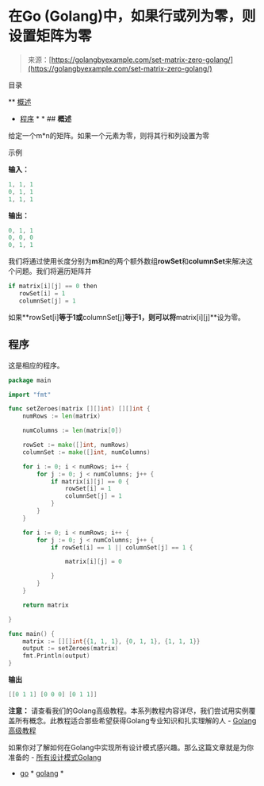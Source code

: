 <!--yml

分类：未分类

日期：2024-10-13 06:48:56

-->

# 在Go (Golang)中，如果行或列为零，则设置矩阵为零

> 来源：[https://golangbyexample.com/set-matrix-zero-golang/](https://golangbyexample.com/set-matrix-zero-golang/)

目录

**   [概述](#Overview "Overview")

+   [程序](#Program "Program") *  * ## **概述**

给定一个m*n的矩阵。如果一个元素为零，则将其行和列设置为零

示例

**输入：**

```go
1, 1, 1 
0, 1, 1 
1, 1, 1
```

**输出：**

```go
0, 1, 1 
0, 0, 0 
0, 1, 1
```

我们将通过使用长度分别为**m**和**n**的两个额外数组**rowSet**和**columnSet**来解决这个问题。我们将遍历矩阵并

```go
if matrix[i][j] == 0 then
   rowSet[i] = 1
   columnSet[j] = 1
```

如果**rowSet[i]**等于1或**columnSet[j]**等于1，则可以将**matrix[i][j]**设为零。

## **程序**

这是相应的程序。

```go
package main

import "fmt"

func setZeroes(matrix [][]int) [][]int {
	numRows := len(matrix)

	numColumns := len(matrix[0])

	rowSet := make([]int, numRows)
	columnSet := make([]int, numColumns)

	for i := 0; i < numRows; i++ {
		for j := 0; j < numColumns; j++ {
			if matrix[i][j] == 0 {
				rowSet[i] = 1
				columnSet[j] = 1
			}
		}
	}

	for i := 0; i < numRows; i++ {
		for j := 0; j < numColumns; j++ {
			if rowSet[i] == 1 || columnSet[j] == 1 {

				matrix[i][j] = 0

			}
		}
	}

	return matrix

}

func main() {
	matrix := [][]int{{1, 1, 1}, {0, 1, 1}, {1, 1, 1}}
	output := setZeroes(matrix)
	fmt.Println(output)
}
```

**输出**

```go
[[0 1 1] [0 0 0] [0 1 1]]
```

**注意：** 请查看我们的Golang高级教程。本系列教程内容详尽，我们尝试用实例覆盖所有概念。此教程适合那些希望获得Golang专业知识和扎实理解的人 - [Golang高级教程](https://golangbyexample.com/golang-comprehensive-tutorial/)

如果你对了解如何在Golang中实现所有设计模式感兴趣。那么这篇文章就是为你准备的 - [所有设计模式Golang](https://golangbyexample.com/all-design-patterns-golang/)

+   [go](https://golangbyexample.com/tag/go/) *   [golang](https://golangbyexample.com/tag/golang/) *
